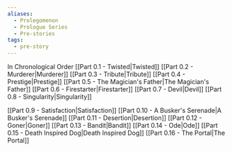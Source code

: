 ```yaml
---
aliases:
  - Prolegomenon
  - Prologue Series
  - Pre-stories
tags:
  - pre-story
---
```

In Chronological Order
[[Part 0.1 - Twisted|Twisted]]
[[Part 0.2 - Murderer|Murderer]]
[[Part 0.3 - Tribute|Tribute]]
[[Part 0.4 - Prestige|Prestige]]
[[Part 0.5 - The Magician's Father|The Magician's Father]]
[[Part 0.6 - Firestarter|Firestarter]]
[[Part 0.7 - Devil|Devil]]
[[Part 0.8 - Singularity|Singularity]]

[[Part 0.9 - Satisfaction|Satisfaction]]
[[Part 0.10 - A Busker's Serenade|A Busker's Serenade]]
[[Part 0.11 - Desertion|Desertion]]
[[Part 0.12 - Goner|Goner]]
[[Part 0.13 - Bandit|Bandit]]
[[Part 0.14 - Ode|Ode]]
[[Part 0.15 - Death Inspired Dog|Death Inspired Dog]]
[[Part 0.16 - The Portal|The Portal]]




